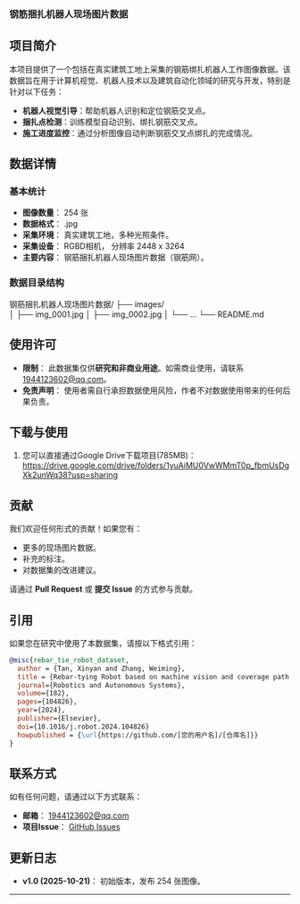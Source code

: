 ### 钢筋捆扎机器人现场图片数据
## 项目简介

本项目提供了一个包括在真实建筑工地上采集的钢筋绑扎机器人工作图像数据。该数据旨在用于计算机视觉、机器人技术以及建筑自动化领域的研究与开发，特别是针对以下任务：

*   **机器人视觉引导**：帮助机器人识别和定位钢筋交叉点。
*   **捆扎点检测**：训练模型自动识别、绑扎钢筋交叉点。
*   **施工进度监控**：通过分析图像自动判断钢筋交叉点绑扎的完成情况。

## 数据详情

### 基本统计
*   **图像数量**： 254 张
*   **数据格式**： .jpg
*   **采集环境**： 真实建筑工地，多种光照条件。
*   **采集设备**： RGBD相机， 分辨率 2448 x 3264
*   **主要内容**： 钢筋捆扎机器人现场图片数据（钢筋网）。

### 数据目录结构

钢筋捆扎机器人现场图片数据/
├── images/                
│   ├── img_0001.jpg
│   ├── img_0002.jpg
│   └── ...
└── README.md             


## 使用许可

*   **限制**： 此数据集仅供**研究和非商业用途**。如需商业使用，请联系 1944123602@qq.com。
*   **免责声明**： 使用者需自行承担数据使用风险，作者不对数据使用带来的任何后果负责。

## 下载与使用

1.  您可以直接通过Google Drive下载项目(785MB)：
   https://drive.google.com/drive/folders/1yuAiMU0VwWMmT0p_fbmUsDgXk2unWq38?usp=sharing

## 贡献

我们欢迎任何形式的贡献！如果您有：
*   更多的现场图片数据。
*   补充的标注。
*   对数据集的改进建议。

请通过 **Pull Request** 或 **提交 Issue** 的方式参与贡献。

## 引用

如果您在研究中使用了本数据集，请按以下格式引用：

```bibtex
@misc{rebar_tie_robot_dataset,
  author = {Tan, Xinyan and Zhang, Weiming},
  title = {Rebar-tying Robot based on machine vision and coverage path planning},
  journal={Robotics and Autonomous Systems},
  volume={182},
  pages={104826},
  year={2024},
  publisher={Elsevier},
  doi={10.1016/j.robot.2024.104826}
  howpublished = {\url{https://github.com/[您的用户名]/[仓库名]}}
}
```

## 联系方式

如有任何问题，请通过以下方式联系：
*   **邮箱**： 1944123602@qq.com
*   **项目Issue**： [GitHub Issues](https://github.com/[您的用户名]/[仓库名]/issues)

## 更新日志
*   **v1.0 (2025-10-21)**： 初始版本，发布 254 张图像。

---

